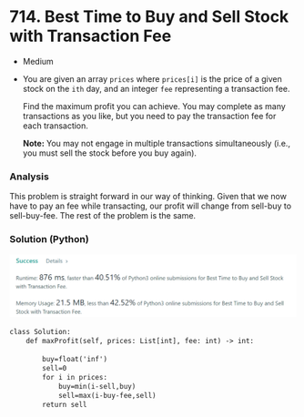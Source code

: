 # 714. Best Time to Buy and Sell Stock with Transaction Fee

* Medium
*   You are given an array `prices` where `prices[i]` is the price of a given stock on the `ith` day, and an integer `fee` representing a transaction fee.

    Find the maximum profit you can achieve. You may complete as many transactions as you like, but you need to pay the transaction fee for each transaction.

    **Note:** You may not engage in multiple transactions simultaneously (i.e., you must sell the stock before you buy again).

### Analysis

This problem is straight forward in our way of thinking. Given that we now have to pay an fee while transacting, our profit will change from sell-buy to sell-buy-fee. The rest of the problem is the same.&#x20;

### Solution (Python)

![](<../../.gitbook/assets/image (10) (1).png>)

```
class Solution:
    def maxProfit(self, prices: List[int], fee: int) -> int:

        buy=float('inf')
        sell=0
        for i in prices:
            buy=min(i-sell,buy)
            sell=max(i-buy-fee,sell)
        return sell
```
